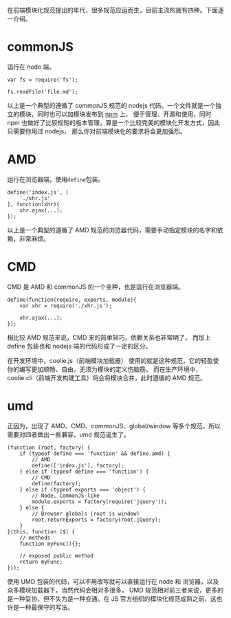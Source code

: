 在前端模块化规范提出的年代，很多规范应运而生，目前主流的就有四种。下面逐一介绍。


# commonJS
运行在 node 端。
```
var fs = require('fs');

fs.readFile('file.md');
```
以上是一个典型的遵循了 commonJS 规范的 nodejs 代码。一个文件就是一个独立的模块，同时也可以加模块发布到 
[npm](https://npmjs.com/) 上，
便于管理、开源和使用，同时 npm 也做好了比较规矩的版本管理，算是一个比较完美的模块化开发方式，因此只需要你用过 nodejs，
那么你对前端模块化的要求将会更加强烈。


# AMD
运行在浏览器端，使用`define`包装。
```
define('index.js', [
    './xhr.js'
], function(xhr){
    xhr.ajax(...);
});
```
以上是一个典型的遵循了 AMD 规范的浏览器代码，需要手动指定模块的名字和依赖，非常麻烦。


# CMD
CMD 是 AMD 和 commonJS 的一个变种，也是运行在浏览器端。
```
define(function(require, exports, module){
    var xhr = require('./xhr.js');
    
    xhr.ajax(...);
});
```
相比较 AMD 规范来说，CMD 来的简单轻巧，依赖关系也非常明了，
而加上 define 包装也和 nodejs 端的代码形成了一定的区分。

在开发环境中，coolie.js（前端模块加载器） 使用的就是这种规范，它的轻盈使你的编写更加顺畅、自由，无须为模块的定义伤脑筋。
而在生产环境中，coolie.cli（前端开发构建工具）将会将模块合并，此时遵循的 AMD 规范。


# umd
正因为，出现了 AMD、CMD、commonJS、global/window 等多个规范，所以需要对四者做出一些兼容，umd 规范诞生了。

```
(function (root, factory) {
    if (typeof define === 'function' && define.amd) {
        // AMD
        define(['index.js'], factory);
    } else if (typeof define === 'function') {
        // CMD
        define(factory);
    } else if (typeof exports === 'object') {
        // Node, CommonJS-like
        module.exports = factory(require('jquery'));
    } else {
        // Browser globals (root is window)
        root.returnExports = factory(root.jQuery);
    }
}(this, function ($) {
    // methods
    function myFunc(){};

    // exposed public method
    return myFunc;
}));
```
使用 UMD 包装的代码，可以不用改写就可以直接运行在 node 和 浏览器，以及众多模块加载器下，当然代码会相对多很多。
UMD 规范相对前三者来说，更多的是一种妥协，但不失为是一种变通。在 JS 官方组织的模块化规范成熟之前，这也许是一种最保守的写法。



